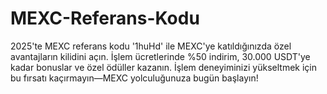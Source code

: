 # MEXC-Referans-Kodu
2025'te MEXC referans kodu '1huHd' ile MEXC'ye katıldığınızda özel avantajların kilidini açın. İşlem ücretlerinde %50 indirim, 30.000 USDT'ye kadar bonuslar ve özel ödüller kazanın. İşlem deneyiminizi yükseltmek için bu fırsatı kaçırmayın—MEXC yolculuğunuza bugün başlayın!
